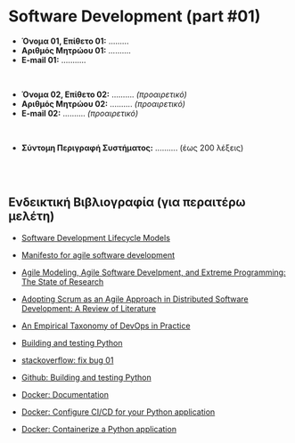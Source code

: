 # Software Development (part #01)

* **Όνομα 01, Επίθετο 01:** .........
* **Αριθμός Μητρώου 01:** ..........
* **E-mail 01:** ...........

<br>

* **Όνομα 02, Επίθετο 02:** .......... *(προαιρετικό)*
* **Αριθμός Μητρώου 02:** .......... *(προαιρετικό)*
* **E-mail 02:** .......... *(προαιρετικό)*

<br>

* **Σύντομη Περιγραφή Συστήματος:**  .......... (έως 200 λέξεις)

<br>
<br>

## Ενδεικτική Βιβλιογραφία (για περαιτέρω μελέτη)
* [Software Development Lifecycle Models](https://people.disim.univaq.it/~adimarco/teaching/sweng13/articoloSoftwareProcessModels.pdf)
* [Manifesto for agile software development](https://ai-learn.it/wp-content/uploads/2019/03/03_ManifestoofAgileSoftwareDevelopment-1.pdf)
* [Agile Modeling, Agile Software Develpment, and Extreme Programming: The State of Research](https://www.researchgate.net/profile/Keng-Siau-2/publication/220373708_Agile_Modeling_Agile_Software_Development_and_Extreme_Programming_The_State_of_Research/links/5984f29f458515605844f08d/Agile-Modeling-Agile-Software-Development-and-Extreme-Programming-The-State-of-Research.pdf)
* [Adopting Scrum as an Agile Approach in Distributed Software Development: A Review of Literature](https://www.researchgate.net/profile/Victor-Faniran/publication/309120635_Adopting_Scrum_as_an_Agile_Approach_in_Distributed_Software_Development_A_Review_of_Literature/links/621367324be28e145ca6c024/Adopting-Scrum-as-an-Agile-Approach-in-Distributed-Software-Development-A-Review-of-Literature.pdf)
* [An Empirical Taxonomy of DevOps in Practice](https://salford-repository.worktribe.com/preview/1488124/PID6498247.pdf)

* [Building and testing Python](https://docs.github.com/en/actions/automating-builds-and-tests/building-and-testing-python)

* [stackoverflow: fix bug 01](https://stackoverflow.com/questions/37353960/why-pytest-is-not-collecting-tests-collected-0-items)

* [Github: Building and testing Python](https://docs.github.com/en/actions/automating-builds-and-tests/building-and-testing-python)

* [Docker: Documentation](https://docs.docker.com)

* [Docker: Configure CI/CD for your Python application](https://docs.docker.com/language/python/configure-ci-cd/)

* [Docker: Containerize a Python application](https://docs.docker.com/language/python/containerize/)
